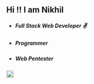 ## Hi !! I am Nikhil

<style>
img{
  width:20px;
  height:20px;
 }
</style>
<ul>
  <li><h5>Full Stack Web Developer ✌</h5></li>
  <li><h5>Programmer</h5></li>
  <li><h5>Web Pentester</h5></li>
</ul>

<a href = "https://www.linkedin.com/in/nikhil-dash-b21109173/" ><img style = "width:20px;" src = "https://cdn4.iconfinder.com/data/icons/social-messaging-ui-color-shapes-2-free/128/social-linkedin-circle-512.png" /></a>
